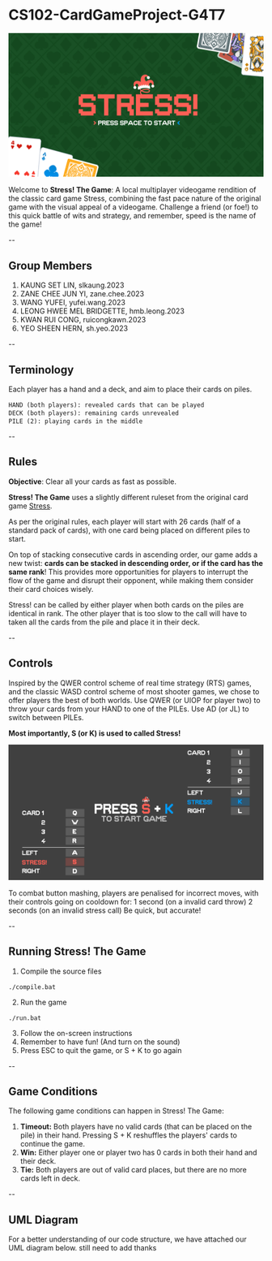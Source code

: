 # CS102-CardGameProject-G4T7

![Stress Splash](./images/intro.png)

Welcome to **Stress! The Game**: A local multiplayer videogame rendition of the classic card game Stress, combining the fast pace nature of the original game with the visual appeal of a videogame.
Challenge a friend (or foe!) to this quick battle of wits and strategy, and remember, speed is the name of the game!

--

## Group Members
1. KAUNG SET LIN, slkaung.2023
2. ZANE CHEE JUN YI, zane.chee.2023
3. WANG YUFEI, yufei.wang.2023
4. LEONG HWEE MEL BRIDGETTE, hmb.leong.2023
5. KWAN RUI CONG, ruicongkawn.2023
6. YEO SHEEN HERN, sh.yeo.2023

--

## Terminology
Each player has a hand and a deck, and aim to place their cards on piles.

	HAND (both players): revealed cards that can be played
	DECK (both players): remaining cards unrevealed
	PILE (2): playing cards in the middle

--

## Rules

**Objective**: Clear all your cards as fast as possible.

**Stress! The Game** uses a slightly different ruleset from the original card game [Stress](https://www.wikihow.com/Play-Stress-(Card-Game)). 

As per the original rules, each player will start with 26 cards (half of a standard pack of cards), with one card being placed on different piles to start.

On top of stacking consecutive cards in ascending order, our game adds a new twist: **cards can be stacked in descending order, or if the card has the same rank**! This provides more opportunities for players to interrupt the flow of the game and disrupt their opponent, while making them consider their card choices wisely.

Stress! can be called by either player when both cards on the piles are identical in rank. The other player that is too slow to the call will have to taken all the cards from the pile and place it in their deck.

--

## Controls

Inspired by the QWER control scheme of real time strategy (RTS) games, and the classic WASD control scheme of most shooter games, we chose to offer players the best of both worlds. 
Use QWER (or UIOP for player two) to throw your cards from your HAND to one of the PILEs.
Use AD (or JL) to switch between PILEs. 

**Most importantly, S (or K) is used to called Stress!**

![Stress Controls](./images/dialog.png)

To combat button mashing, players are penalised for incorrect moves, with their controls going on cooldown for:
1 second (on a invalid card throw)
2 seconds (on an invalid stress call)
Be quick, but accurate!

--

## Running Stress! The Game

1. Compile the source files
```
./compile.bat
```
2. Run the game
```
./run.bat
```
3. Follow the on-screen instructions
4. Remember to have fun! (And turn on the sound)
5. Press ESC to quit the game, or S + K to go again

--

## Game Conditions
The following game conditions can happen in Stress! The Game:
1. **Timeout:** Both players have no valid cards (that can be placed on the pile) in their hand. Pressing S + K reshuffles the players' cards to continue the game.
2. **Win:** Either player one or player two has 0 cards in both their hand and their deck.
3. **Tie:** Both players are out of valid card places, but there are no more cards left in deck.

--

## UML Diagram
For a better understanding of our code structure, we have attached our UML diagram below.
still need to add thanks
